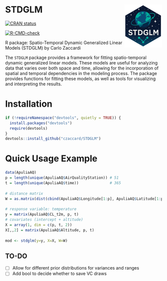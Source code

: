 
<!-- README.md is generated from README.Rmd. Please edit that file -->

# STDGLM <a href="https://czaccard.github.io/STDGLM/"><img src="man/figures/logo.png" align="right" height="139" alt="STDGLM website" /></a>

<!-- badges: start -->

[![CRAN
status](https://www.r-pkg.org/badges/version/STDGLM)](https://CRAN.R-project.org/package=STDGLM)
<!-- [![Codecov test coverage](https://codecov.io/gh/czaccard/STDGLM/graph/badge.svg)](https://app.codecov.io/gh/czaccard/STDGLM) -->
[![R-CMD-check](https://github.com/czaccard/STDGLM/actions/workflows/R-CMD-check.yaml/badge.svg)](https://github.com/czaccard/STDGLM/actions/workflows/R-CMD-check.yaml)
<!-- badges: end -->

R package: Spatio-Temporal Dynamic Generalized Linear Models (STDGLM) by
Carlo Zaccardi

The `STDGLM` package provides a framework for fitting spatio-temporal
dynamic generalized linear models. These models are useful for analyzing
data that varies over both space and time, allowing for the
incorporation of spatial and temporal dependencies in the modeling
process. The package provides functions for fitting these models, as
well as tools for visualizing and interpreting the results.

# Installation

``` r
if (!requireNamespace("devtools", quietly = TRUE)) {
  install.packages("devtools")
  require(devtools)
}
devtools::install_github("czaccard/STDGLM")
```

# Quick Usage Example

``` r
data(ApuliaAQ)
p = length(unique(ApuliaAQ$AirQualityStation)) # 51
t = length(unique(ApuliaAQ$time))              # 365

# distance matrix
W = as.matrix(dist(cbind(ApuliaAQ$Longitude[1:p], ApuliaAQ$Latitude[1:p])))

# response variable: temperature
y = matrix(ApuliaAQ$CL_t2m, p, t)
# covariates (intercept + altitude)
X = array(1, dim = c(p, t, 2))
X[,,2] = matrix(ApuliaAQ$Altitude, p, t)

mod <- stdglm(y=y, X=X, W=W)
```

## TO-DO

- [ ] Allow for different prior distributions for variances and ranges
- [ ] Add bool to decide whether to save VC draws
